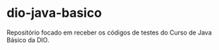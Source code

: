 # dio-java-basico
Repositório focado em receber os códigos de testes do Curso de Java Básico da DIO.
